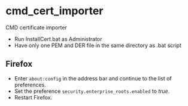 # cmd_cert_importer
CMD certificate importer
* Run InstallCert.bat as Administrator
* Have only one PEM and DER file in the same directory as .bat script

## Firefox
* Enter `about:config` in the address bar and continue to the list of preferences.
* Set the preference `security.enterprise_roots.enabled` to *true*.
* Restart Firefox.
